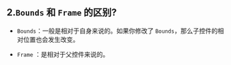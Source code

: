 ## 2.`Bounds` 和 `Frame` 的区别? 

- `Bounds`：一般是相对于自身来说的。如果你修改了 `Bounds`，那么子控件的相对位置也会发生改变。

- `Frame` ：是相对于父控件来说的。

